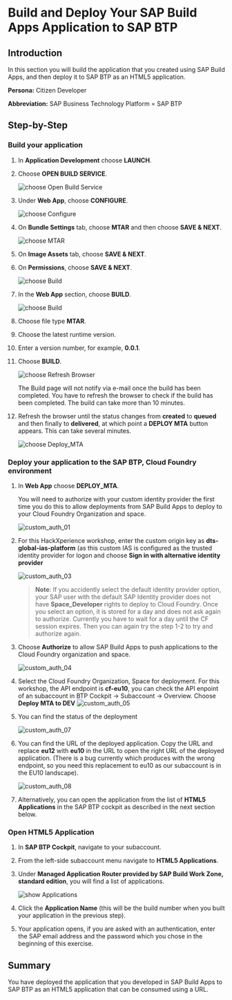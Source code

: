 # Build and Deploy Your SAP Build Apps Application to SAP BTP

## Introduction

In this section you will build the application that you created using SAP Build Apps, and then deploy it to SAP BTP as an HTML5 application.

**Persona:** Citizen Developer

**Abbreviation:** SAP Business Technology Platform = SAP BTP


## Step-by-Step

### Build your application

1. In **Application Development** choose **LAUNCH**.

2. Choose **OPEN BUILD SERVICE**.

   ![choose Open Build Service](./images/ba_build_open_build_service.png)

3. Under **Web App**, choose **CONFIGURE**.

   ![choose Configure](./images/ba_build_configure.png)

5. On **Bundle Settings** tab, choose **MTAR** and then choose **SAVE & NEXT**.

   ![choose MTAR](./images/ba_build_mtar.png)

6. On **Image Assets** tab, choose **SAVE & NEXT**.

7. On **Permissions**, choose **SAVE & NEXT**.

   ![choose Build](./images/ba_build_build.png)

8. In the **Web App** section, choose **BUILD**.

   ![choose Build](./images/ba_build_building_web_app.png)

9. Choose file type **MTAR**.

10. Choose the latest runtime version.

11. Enter a version number, for example, **0.0.1**.

12. Choose **BUILD**.

    ![choose Refresh Browser](./images/ba_build_status.png)

    The Build page will not notify via e-mail once the build has been completed. You have to refresh the browser to check if the build has been completed. The build can take more than 10 minutes.

13. Refresh the browser until the status changes from **created** to **queued** and then finally to **delivered**, at which point a **DEPLOY MTA** button appears. This can take several minutes.

    ![choose Deploy_MTA](./images/ba_build_deploy_mta.png)
     

### Deploy your application to the SAP BTP, Cloud Foundry environment



1. In **Web App** choose **DEPLOY_MTA**.
   
   You will need to authorize with your custom identity provider the first time you do this to allow deployments from SAP Build Apps to deploy to your Cloud Foundry Organization and space.
   
   ![custom_auth_01](./images/custom_auth_01.png) 
   
   
2. For this HackXperience workshop, enter the custom origin key as **dts-global-ias-platform** (as this custom IAS is configured as the trusted identity provider for logon and choose **Sign in with alternative identity provider**

   ![custom_auth_03](./images/custom_auth_03.png)
       
   >**Note**: If you accidently select the default identity provider option, your SAP user with the default SAP Identity provider does not have **Space_Developer** rights to deploy to Cloud Foundry. Once you select an option, it is stored for a day and does not ask again to authorize. Currently you have to wait for a day until the CF session expires. Then you can again try the step 1-2 to try and authorize again. 

3. Choose **Authorize** to allow SAP Build Apps to push applications to the Cloud Foundry organization and space.

   ![custom_auth_04](./images/custom_auth_04.png)
   
4. Select the Cloud Foundry Organization, Space for deployment. For this workshop, the API endpoint is **cf-eu10**, you can check the API enpoint of an subaccount in BTP Cockpit -> Subaccount -> Overview. Choose **Deploy MTA to DEV**
   ![custom_auth_05](./images/custom_auth_05.png)

5. You can find the status of the deployment

   ![custom_auth_07](./images/custom_auth_07.png)

6. You can find the URL of the deployed application. Copy the URL and replace **eu12** with **eu10** in the URL to open the right URL of the deployed application. (There is a bug currently which produces with the wrong endpoint, so you need this replacement to eu10 as our subaccount is in the EU10 landscape).

   ![custom_auth_08](./images/custom_auth_08.png)

7. Alternatively, you can open the application from the list of **HTML5 Applications** in the SAP BTP cockpit as described in the next section below.

### Open HTML5 Application

1. In **SAP BTP Cockpit**, navigate to your subaccount.

2. From the left-side subaccount menu navigate to **HTML5 Applications**.

3. Under **Managed Application Router provided by SAP Build Work Zone, standard edition**, you will find a list of applications.

   ![show Applications](./images/ba_html5_applications.png)

4. Click the **Application Name** (this will be the build number when you built your application in the previous step).

5. Your application opens, if you are asked with an authentication, enter the SAP email address and the password which you chose in the beginning of this exercise.

## Summary

You have deployed the application that you developed in SAP Build Apps to SAP BTP as an HTML5 application that can be consumed using a URL.
